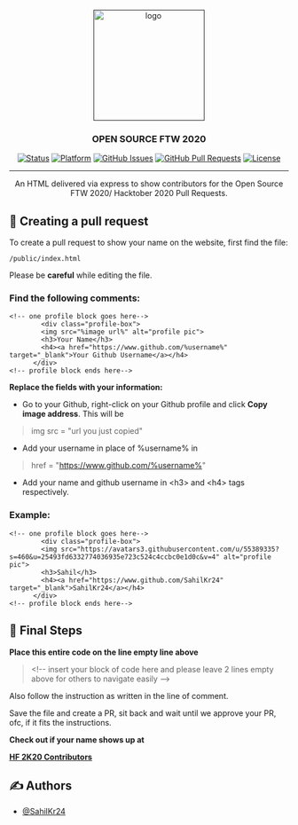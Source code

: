 <p align="center">
  <a href="" rel="noopener">
 <img width=200px height=200px src="https://iotkiit.in/hacktober/static/media/Icon.08e8a3d5.png" alt="logo"></a>
</p>

<h3 align="center">OPEN SOURCE FTW 2020</h3>

<div align="center">

[![Status](https://img.shields.io/badge/status-active-success.svg)]()
[![Platform](https://img.shields.io/badge/platform-heroku-lightgrey)]()
[![GitHub Issues](https://img.shields.io/github/issues/iot-lab-kiit/contributorsPage)](https://github.com/iot-lab-kiit/contributorsPage/issues)
[![GitHub Pull Requests](https://img.shields.io/github/issues-pr/iot-lab-kiit/contributorsPage)](https://github.com/iot-lab-kiit/contributorsPage/pulls)
[![License](https://img.shields.io/badge/license-MIT-blue.svg)](/LICENSE)

</div>

---

<p align="center">An HTML delivered via express to show contributors for the Open Source FTW 2020/ Hacktober 2020 Pull Requests.
    <br> 
</p>


## 🎈 Creating a pull request <a name = "usage"></a>

To create a pull request to show your name on the website, first find the file:

```
/public/index.html
```

Please be **careful** while editing the file.

### Find the following comments:

```
<!-- one profile block goes here-->
        <div class="profile-box">
        <img src="%image url%" alt="profile pic">
        <h3>Your Name</h3>
        <h4><a href="https://www.github.com/%username%" target="_blank">Your Github Username</a></h4>
      </div>
<!-- profile block ends here-->
```

**Replace the fields with your information:**
- Go to your Github, right-click on your Github profile and click **Copy image address**. This will be 
> img src = "url you just copied"

- Add your username in place of %username% in 
> href = "https://www.github.com/%username%" 

- Add your name and github username in &#60;h3&#62; and &#60;h4&#62; tags respectively. 


### Example:

```
<!-- one profile block goes here-->
        <div class="profile-box">
        <img src="https://avatars3.githubusercontent.com/u/55389335?s=460&u=25493fd6332774036935e723c524c4ccbc0e1d0c&v=4" alt="profile pic">
        <h3>Sahil</h3>
        <h4><a href="https://www.github.com/SahilKr24" target="_blank">SahilKr24</a></h4>
      </div>
<!-- profile block ends here-->
```

## 🏁 Final Steps <a name = "getting_started"></a>

**Place this entire code on the line empty line above**
> &#60;!-- insert your block of code here and please leave 2 lines empty above for others to navigate easily --&#62;

Also follow the instruction as written in the line of comment.

Save the file and create a PR, sit back and wait until we approve your PR, ofc, if it fits the instructions.

**Check out if your name shows up at**

**[HF 2K20 Contributors](https://osftw2020.herokuapp.com/)**

## ✍️ Authors <a name = "authors"></a>

- [@SahilKr24](https://github.com/SahilKr24)



